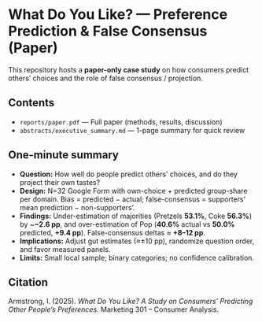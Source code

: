 # What Do You Like? — Preference Prediction & False Consensus (Paper)

This repository hosts a **paper-only case study** on how consumers predict others’ choices and the role of false consensus / projection.

## Contents
- `reports/paper.pdf` — Full paper (methods, results, discussion)
- `abstracts/executive_summary.md` — 1-page summary for quick review

## One-minute summary
- **Question:** How well do people predict others’ choices, and do they project their own tastes?
- **Design:** N=32 Google Form with own-choice + predicted group-share per domain. Bias = predicted − actual; false-consensus = supporters’ mean prediction − non-supporters’.
- **Findings:** Under-estimation of majorities (Pretzels **53.1%**, Coke **56.3%**) by ~**−2.6 pp**, and over-estimation of Pop (**40.6%** actual vs **50.0%** predicted, **+9.4 pp**). False-consensus deltas ≈ **+8–12 pp**.
- **Implications:** Adjust gut estimates (≈±10 pp), randomize question order, and favor measured panels.
- **Limits:** Small local sample; binary categories; no confidence calibration.

## Citation
Armstrong, I. (2025). *What Do You Like? A Study on Consumers’ Predicting Other People’s Preferences.* Marketing 301 – Consumer Analysis.
